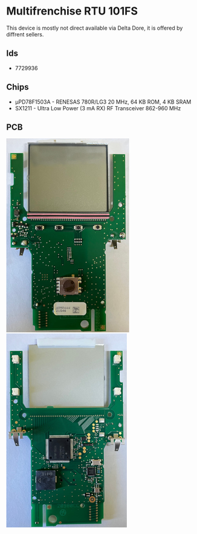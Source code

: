 # Multifrenchise RTU 101FS

This device is mostly not direct available via Delta Dore, it is offered by diffrent sellers.

## Ids

* 7729936

## Chips

* µPD78F1503A - RENESAS 780R/LG3 20 MHz, 64 KB ROM, 4 KB SRAM
* SX1211 - Ultra Low Power (3 mA RX) RF Transceiver 862-960 MHz

## PCB

![TOP](img/RTU_101FS_top.jpg)
![BOTTOM](img/RTU_101FS_bottom.jpg)